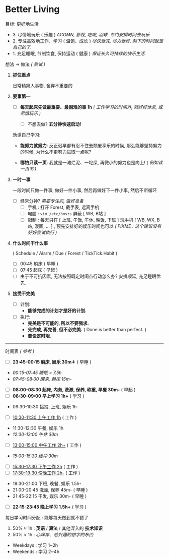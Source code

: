 # Better Living

目标: 更好地生活

- 3\. 尽情地玩乐 ( 乐趣 ) _ACGMN, 影视, 吃喝, 羽球._ _专门安排时间去玩乐._
- 2\. 专注高效地工作、学习 ( 温饱、成长 ) _尽快做完, 尽力做好, 剩下的时间就是自己的了._
- 1\. 充足睡眠, 节制饮食, 保持运动 ( 健康 ) _保证长久可持续的快乐生活._

想法 → 做法 _( 尝试 )_

1.  **抓住重点**

    日常精简人事物, 舍弃不重要的

2.  **要事第一**

    -   [ ] **每天起床先做最重要、最困难的事 1h**
        _( 工作学习的时间外, 就好好休息, 或尽情玩乐 )_

        -   [ ] 不想去做? **五分钟快速启动!**

    劝诱自己学习:

    -   **能努力就努力**: 反正迟早都有忍不住去颓废享乐的时候, 那么能够坚持努力的时候, 为什么不更努力进取一点呢?

    -   **哪怕只读一页**: 我就是一滩烂泥、一坨屎, 再微小的努力也是向上! _( 例如读一页书 )_

3.  **一时一事**

    一段时间只做一件事; 做好一件小事, 然后再做好下一件小事, 然后不断循环

    -   [ ] 经常分神? _需要专注前, 做好准备_
        -   [ ] 手机 : 打开 Forest, 戴手表, 远离手机
        -   [ ] 电脑 : `vim /etc/hosts` 屏蔽 [ WB, B站 ]
        -   [ ] 限制 : 每天只在 [ 上班, 午饭, 午休, 晚饭, 下班 ] 玩手机
            [ WB, WX, B站, 漫画, … ] , 预先安排好的娱乐时间也可以
            _( FIXME : 这个建议没有好好尝试执行 )_

4.  **什么时间干什么事**

    ( Schedule / Alarm / Due / <!-- BlockyTime / --> Forest / TickTick.Habit )

    - [ ] 00:45 躺床 ( 早睡 )
    - [ ] 07:45 起床 ( 早起 )
    - [ ] 由于不可抗因素, 无法按照既定时间点行动怎么办? 安排顺延, 充足睡眠优先.

5.  **接受不完美**

    - [ ] 计划:
        - **能够完成的计划才是好的计划.**
    - [ ] 执行:
        - **完美是不可能的, 所以不要强求.**
        - **先完成, 再完善, 但不必完美.**
            ( Done is better than perfect. )
        - **要设定时限.**

---

时间表 _( 参考 )_

- [ ] **23:45-00:15 躺床, 娱乐 30m↓** ( 早睡 )
- _00:15-07:45 睡眠 = 7.5h_
- _07:45-08:00 醒来, 赖床 15m-_
- [ ] **08:00-08:30 起床, 内务, 洗漱, 保养, 称重, 早餐 30m-** ( 早起 )
- [ ] **08:30-09:00 早上学习 1h+** ( 学习 )
- 09:30-10:30 拾掇, 上班, 娱乐 1h-
- [ ] <u>10:30-11:30 上午工作 1h</u> ( 工作 )
- 11:30-12:30 午餐, 娱乐 1h
- _12:30-13:00 午休 30m_
- [ ] <u>13:00-15:00 中午工作 2h+</u> ( 工作 )
- _15:00-15:30 缓冲 30m_
- [ ] <u>15:30-17:30 下午工作 2h</u> ( 工作 )
- [ ] <u>17:30-19:30 傍晚工作 2h-</u> ( 工作 )
- 19:30-21:00 下班, 晚餐, 娱乐 1.5h-
- 21:00-20:45 洗澡, 保养 45m- ( 早睡 )
- 21:45-22:15 干发, 娱乐 30m- ( 早睡 )
- [ ] **22:15-23:45 晚上学习 1.5h+** ( 学习 )

每日学习时间分配 : 能够每天做到就不错了

1. 50% ≈ 1h : **英语** / **算法** / 其他深入的 **技术知识**
2. 50% ≈ 1h : _心痒痒、感兴趣的想学的东西_

- Weekdays : 学习 1~2h
- Weekends : 学习 2~4h
